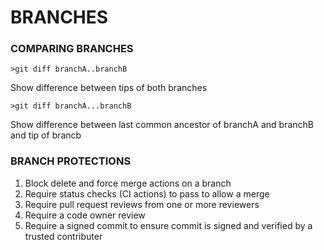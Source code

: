 # BRANCHES
### COMPARING BRANCHES

    >git diff branchA..branchB

Show difference between tips of both branches

    >git diff branchA...branchB

Show difference between last common ancestor of branchA and branchB and tip of brancb
### BRANCH PROTECTIONS

1. Block delete and force merge actions on a branch
2. Require status checks (CI actions) to pass to allow a merge
3. Require pull request reviews from one or more reviewers
4. Require a code owner review
5. Require a signed commit to ensure commit is signed and verified by a trusted contributer